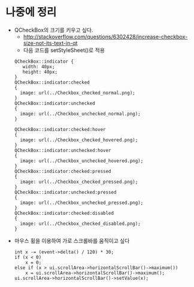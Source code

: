# 나중에 정리
- QCheckBox의 크기를 키우고 싶다.
  - http://stackoverflow.com/questions/6302428/increase-checkbox-size-not-its-text-in-qt
  - 다음 코드를 setStyleSheet()로 적용
  ```
  QCheckBox::indicator {
     width: 40px;
     height: 40px;
  }
  QCheckBox::indicator:checked
  {
    image: url(../Checkbox_checked_normal.png);
  }
  QCheckBox::indicator:unchecked
  {
    image: url(../Checkbox_unchecked_normal.png);
  }

  QCheckBox::indicator:checked:hover
  {
    image: url(../Checkbox_checked_hovered.png);
  }
  QCheckBox::indicator:unchecked:hover
  {
    image: url(../Checkbox_unchecked_hovered.png);
  }
  QCheckBox::indicator:checked:pressed
  {
    image: url(../Checkbox_checked_pressed.png);
  }
  QCheckBox::indicator:unchecked:pressed
  {
    image: url(../Checkbox_unchecked_pressed.png);
  }
  QCheckBox::indicator:checked:disabled
  {
    image: url(../Checkbox_checked_disabled.png);
  }
  ```
- 마우스 휠을 이용하여 가로 스크롤바를 움직이고 싶다
  ```
  int x -= (event->delta() / 120) * 30;
  if (x < 0)
      x = 0;
  else if (x > ui.scrollArea->horizontalScrollBar()->maximum())
      x = ui.scrollArea->horizontalScrollBar()->maximum();
  ui.scrollArea->horizontalScrollBar()->setValue(x);
  ```
